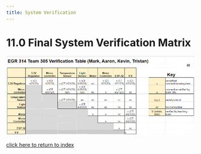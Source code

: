 ```yaml
---
title: System Verification
---
```


# 11.0 Final System Verification Matrix

![SystemVerification: System Verification.](/photos/SystemVerification.PNG "SystemVerification: System Verification Table.")

[click here to return to index](/index)
